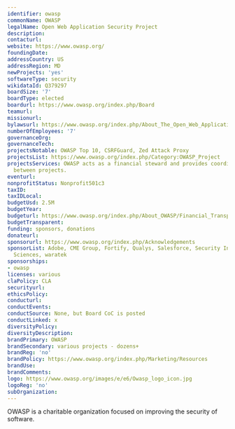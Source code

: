 ```yaml
---
identifier: owasp
commonName: OWASP
legalName: Open Web Application Security Project
description:
contacturl:
website: https://www.owasp.org/
foundingDate:
addressCountry: US
addressRegion: MD
newProjects: 'yes'
softwareType: security
wikidataId: Q379297
boardSize: '7'
boardType: elected
boardurl: https://www.owasp.org/index.php/Board
teamurl:
missionurl:
bylawsurl: https://www.owasp.org/index.php/About_The_Open_Web_Application_Security_Project#OWASP_Foundation_Bylaws
numberOfEmployees: '7'
governanceOrg:
governanceTech:
projectsNotable: OWASP Top 10, CSRFGuard, Zed Attack Proxy
projectsList: https://www.owasp.org/index.php/Category:OWASP_Project
projectsServices: OWASP acts as a financial steward and provides coordination services
  between projects.
eventurl:
nonprofitStatus: Nonprofit501c3
taxID:
taxIDLocal:
budgetUsd: 2.5M
budgetYear:
budgeturl: https://www.owasp.org/index.php/About_OWASP/Financial_Transparency
budgetTransparent:
funding: sponsors, donations
donateurl:
sponsorurl: https://www.owasp.org/index.php/Acknowledgements
sponsorList: Adobe, CME Group, Fortify, Qualys, Salesforce, Security Innovation, Signal
  Sciences, waratek
sponsorships:
- owasp
licenses: various
claPolicy: CLA
securityurl:
ethicsPolicy:
conducturl:
conductEvents:
conductSource: None, but Board CoC is posted
conductLinked: x
diversityPolicy:
diversityDescription:
brandPrimary: OWASP
brandSecondary: various projects - dozens+
brandReg: 'no'
brandPolicy: https://www.owasp.org/index.php/Marketing/Resources
brandUse:
brandComments:
logo: https://www.owasp.org/images/e/e6/Owasp_logo_icon.jpg
logoReg: 'no'
subOrganization:
---
```


OWASP is a charitable organization focused on improving the security of software.
